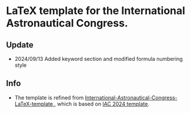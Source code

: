 # LaTeX template for the International Astronautical Congress.

## Update
- 2024/09/13 Added keyword section and modified formula numbering style

## Info
- The template is refined from [International-Astronautical-Congress-LaTeX-template
](https://github.com/dave-ai/International-Astronautical-Congress-LaTeX-template), which is based on [IAC 2024 template](https://www.iafastro.org/assets/files/events/iac/2024/IAC%202024%20Manuscript_Template.doc).

